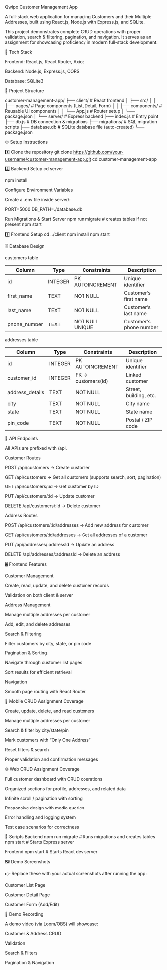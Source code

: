 Qwipo Customer Management App

A full-stack web application for managing Customers and their Multiple Addresses, built using React.js, Node.js with Express.js, and SQLite.

This project demonstrates complete CRUD operations with proper validation, search & filtering, pagination, and navigation. It serves as an assignment for showcasing proficiency in modern full-stack development.

🚀 Tech Stack

Frontend: React.js, React Router, Axios

Backend: Node.js, Express.js, CORS

Database: SQLite3

📂 Project Structure

customer-management-app/
├── client/          # React frontend
│   ├── src/
│   │   ├── pages/        # Page components (List, Detail, Form)
│   │   ├── components/   # Reusable UI components
│   │   └── App.js        # Router setup
│   └── package.json
│
└── server/          # Express backend
    ├── index.js     # Entry point
    ├── db.js        # DB connection & migrations
    ├── migrations/  # SQL migration scripts
    ├── database.db  # SQLite database file (auto-created)
    └── package.json

⚙️ Setup Instructions

1️⃣ Clone the repository
git clone https://github.com/your-username/customer-management-app.git
cd customer-management-app

2️⃣ Backend Setup
cd server

npm install

Configure Environment Variables

Create a .env file inside server/:

PORT=5000
DB_PATH=./database.db

Run Migrations & Start Server
npm run migrate   # creates tables if not present
npm start

3️⃣ Frontend Setup
cd ../client
npm install
npm start

🗄️ Database Design

customers table

| Column        | Type    | Constraints      | Description             |
| ------------- | ------- | ---------------- | ----------------------- |
| id            | INTEGER | PK AUTOINCREMENT | Unique identifier       |
| first\_name   | TEXT    | NOT NULL         | Customer’s first name   |
| last\_name    | TEXT    | NOT NULL         | Customer’s last name    |
| phone\_number | TEXT    | NOT NULL UNIQUE  | Customer’s phone number |

addresses table

| Column           | Type    | Constraints        | Description            |
| ---------------- | ------- | ------------------ | ---------------------- |
| id               | INTEGER | PK AUTOINCREMENT   | Unique identifier      |
| customer\_id     | INTEGER | FK → customers(id) | Linked customer        |
| address\_details | TEXT    | NOT NULL           | Street, building, etc. |
| city             | TEXT    | NOT NULL           | City name              |
| state            | TEXT    | NOT NULL           | State name             |
| pin\_code        | TEXT    | NOT NULL           | Postal / ZIP code      |
 

🔗 API Endpoints

All APIs are prefixed with /api.

Customer Routes

POST /api/customers → Create customer

GET /api/customers → Get all customers (supports search, sort, pagination)

GET /api/customers/:id → Get customer by ID

PUT /api/customers/:id → Update customer

DELETE /api/customers/:id → Delete customer

Address Routes

POST /api/customers/:id/addresses → Add new address for customer

GET /api/customers/:id/addresses → Get all addresses of a customer

PUT /api/addresses/:addressId → Update an address

DELETE /api/addresses/:addressId → Delete an address

🖥️ Frontend Features

Customer Management

Create, read, update, and delete customer records

Validation on both client & server

Address Management

Manage multiple addresses per customer

Add, edit, and delete addresses

Search & Filtering

Filter customers by city, state, or pin code

Pagination & Sorting

Navigate through customer list pages

Sort results for efficient retrieval

Navigation

Smooth page routing with React Router

📱 Mobile CRUD Assignment Coverage

Create, update, delete, and read customers

Manage multiple addresses per customer

Search & filter by city/state/pin

Mark customers with “Only One Address”

Reset filters & search

Proper validation and confirmation messages

🌐 Web CRUD Assignment Coverage

Full customer dashboard with CRUD operations

Organized sections for profile, addresses, and related data

Infinite scroll / pagination with sorting

Responsive design with media queries

Error handling and logging system

Test case scenarios for correctness

📜 Scripts
Backend
npm run migrate   # Runs migrations and creates tables
npm start         # Starts Express server

Frontend
npm start         # Starts React dev server

🖼️ Demo Screenshots

👉 Replace these with your actual screenshots after running the app:

Customer List Page


Customer Detail Page


Customer Form (Add/Edit)


🎥 Demo Recording

A demo video (via Loom/OBS) will showcase:

Customer & Address CRUD

Validation

Search & Filters

Pagination & Navigation
